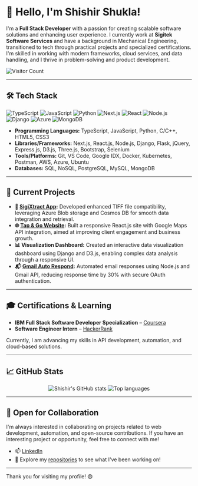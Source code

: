 # 👋 Hello, I'm Shishir Shukla!

I'm a **Full Stack Developer** with a passion for creating scalable software solutions and enhancing user experience. I currently work at **Sigitek Software Services** and have a background in Mechanical Engineering, transitioned to tech through practical projects and specialized certifications. I'm skilled in working with modern frameworks, cloud services, and data handling, and I thrive in problem-solving and product development.

![Visitor Count](https://komarev.com/ghpvc/?username=Cruz-Rider&label=Profile%20views&color=0e75b6&style=flat)

---

## 🛠️ Tech Stack

![TypeScript](https://img.shields.io/badge/TypeScript-%233178C6.svg?style=for-the-badge&logo=typescript&logoColor=white)
![JavaScript](https://img.shields.io/badge/JavaScript-%23F7DF1E.svg?style=for-the-badge&logo=JavaScript&logoColor=black)
![Python](https://img.shields.io/badge/Python-%233776AB.svg?style=for-the-badge&logo=Python&logoColor=white)
![Next.js](https://img.shields.io/badge/Next.js-%23000000.svg?style=for-the-badge&logo=nextdotjs&logoColor=white)
![React](https://img.shields.io/badge/React-%2361DAFB.svg?style=for-the-badge&logo=React&logoColor=black)
![Node.js](https://img.shields.io/badge/Node.js-%23339933.svg?style=for-the-badge&logo=Node.js&logoColor=white)
![Django](https://img.shields.io/badge/Django-%23092E20.svg?style=for-the-badge&logo=Django&logoColor=white)
![Azure](https://img.shields.io/badge/Azure-%230072C6.svg?style=for-the-badge&logo=Microsoft-Azure&logoColor=white)
![MongoDB](https://img.shields.io/badge/MongoDB-%2347A248.svg?style=for-the-badge&logo=MongoDB&logoColor=white)

- **Programming Languages:** TypeScript, JavaScript, Python, C/C++, HTML5, CSS3
- **Libraries/Frameworks:** Next.js, React.js, Node.js, Django, Flask, jQuery, Express.js, D3.js, Three.js, Bootstrap, Selenium
- **Tools/Platforms:** Git, VS Code, Google IDX, Docker, Kubernetes, Postman, AWS, Azure, Ubuntu
- **Databases:** SQL, NoSQL, PostgreSQL, MySQL, MongoDB

---

## 🚀 Current Projects

- **📂 [SigiXtract App](https://sigixtract.web.app/):** Developed enhanced TIFF file compatibility, leveraging Azure Blob storage and Cosmos DB for smooth data integration and retrieval.
- **🌐 [Tap & Go Website](https://tapngocarwash.com/):** Built a responsive React.js site with Google Maps API integration, aimed at improving client engagement and business growth.
- **📊 Visualization Dashboard:** Created an interactive data visualization dashboard using Django and D3.js, enabling complex data analysis through a responsive UI.
- **📬 [Gmail Auto Respond](https://github.com/Cruz-Rider/gmailAutorespond):** Automated email responses using Node.js and Gmail API, reducing response time by 30% with secure OAuth authentication.

---

## 🎓 Certifications & Learning

- **IBM Full Stack Software Developer Specialization** – [Coursera](https://coursera.org/share/b7c2c1f44ac216eb95cfae23a29fd32e)
- **Software Engineer Intern** – [HackerRank](https://www.hackerrank.com/certificates/5e7045b52bc8)

Currently, I am advancing my skills in API development, automation, and cloud-based solutions.

---

## 📈 GitHub Stats

<div align="center">
  <img src="https://github-readme-stats.vercel.app/api?username=Cruz-Rider&show_icons=true&theme=radical" alt="Shishir's GitHub stats" />
  <img src="https://github-readme-stats.vercel.app/api/top-langs/?username=Cruz-Rider&layout=compact&theme=radical" alt="Top languages" />
</div>

---

## 💼 Open for Collaboration

I'm always interested in collaborating on projects related to web development, automation, and open-source contributions. If you have an interesting project or opportunity, feel free to connect with me!

- 📫 [LinkedIn](https://linkedin.com/in/shishirshukla)
- 🌟 Explore my [repositories](https://github.com/Cruz-Rider) to see what I've been working on!

---

Thank you for visiting my profile! 😄
